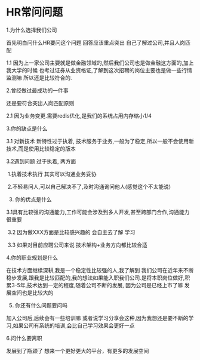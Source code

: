 # HR常问问题

1.为什么选择我们公司

首先明白问什么HR要问这个问题 回答应该重点突出 自己了解过公司,并且人岗匹配

1.1 因为上一家公司主要就是做金融领域的,然后我们公司也是做金融这方面的,加上我大学的时候 也考过证券从业资格证,了解到这次招聘的岗位主要也是做一些行情监测嘛 所以还是比较符合的.



2.曾经做过最成功的一件事

还是要符合突出人岗匹配原则

2.1 因为业务变更.需要redis优化,是我们的系统占用内存缩小1/4



3.你的缺点是什么

3.1 对新技术 新特性过于执着, 技术服务于业务,一般为了稳定,所以一般不会使用新技术,而是使用比较稳定的版本

3.2遇到问题 过于执着, 两方面

​     1.执着技术执行 其实可以沟通业务妥协

​      2.不轻易问人,可以自己解决不了,及时沟通询问他人(感觉这个不太能说)

3. 你的优点是什么

​    3.1具有比较强的沟通能力,工作可能会涉及到多人开发,甚至跨部门合作,沟通能力很重要

​    3.2 因为做XXX方面是比较感兴趣的 会自主去了解 学习

​    3.3 如果对目前应聘公司来说 技术架构+业务方向都比较合适



4.你的职业规划是什么

   在技术方面继续深耕,我是一个稳定性比较强的人,我了解到 我们公司在近年来不断稳步发展,跟我是比较匹配的,我的想法如果能入职我们公司.是将本职岗位做好,积累3-5年,技术达到一定的程度,随着公司不断的发展, 因为公司是已经上市了嘛 发展空间也是比较大的



5. 你还有什么问题要问吗

加入公司后,后续会有一些培训嘛 或者说学习分享会这种,因为我想还是要不断的学习,如果公司有系统的培训,会比自己学习效果会更好一点



6.问什么要离职

发展到了瓶颈了 想来一个更好更大的平台，有更多的发展空间


